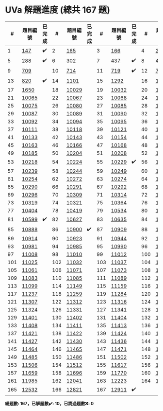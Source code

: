 # UVa 解題進度 (總共 167 題)

| # |題目編號|已完成| # |題目編號|已完成| # |題目編號|已完成| # |題目編號|已完成|
|---|-----------|----------|---|-----------|----------|---|-----------|----------|---|-----------|----------|
| 1 |   <a href="https://onlinejudge.org/external/1/147.pdf" target="_blank">147</a>   |  ✔️  | 2 |   <a href="https://onlinejudge.org/external/1/165.pdf" target="_blank">165</a>   |    | 3 |   <a href="https://onlinejudge.org/external/1/166.pdf" target="_blank">166</a>   |    | 4 |   <a href="https://onlinejudge.org/external/2/240.pdf" target="_blank">240</a>   |    |
| 5 |   <a href="https://onlinejudge.org/external/2/288.pdf" target="_blank">288</a>   |  ✔️  | 6 |   <a href="https://onlinejudge.org/external/3/302.pdf" target="_blank">302</a>   |    | 7 |   <a href="https://onlinejudge.org/external/4/437.pdf" target="_blank">437</a>   |  ✔️  | 8 |   <a href="https://onlinejudge.org/external/4/481.pdf" target="_blank">481</a>   |  ✔️  |
| 9 |   <a href="https://onlinejudge.org/external/7/709.pdf" target="_blank">709</a>   |    | 10 |   <a href="https://onlinejudge.org/external/7/714.pdf" target="_blank">714</a>   |    | 11 |   <a href="https://onlinejudge.org/external/7/719.pdf" target="_blank">719</a>   |  ✔️  | 12 |   <a href="https://onlinejudge.org/external/7/753.pdf" target="_blank">753</a>   |    |
| 13 |   <a href="https://onlinejudge.org/external/8/820.pdf" target="_blank">820</a>   |  ✔️  | 14 |   <a href="https://onlinejudge.org/external/11/1101.pdf" target="_blank">1101</a>   |    | 15 |   <a href="https://onlinejudge.org/external/12/1292.pdf" target="_blank">1292</a>   |    | 16 |   <a href="https://onlinejudge.org/external/15/1513.pdf" target="_blank">1513</a>   |    |
| 17 |   <a href="https://onlinejudge.org/external/16/1650.pdf" target="_blank">1650</a>   |    | 18 |   <a href="https://onlinejudge.org/external/100/10029.pdf" target="_blank">10029</a>   |    | 19 |   <a href="https://onlinejudge.org/external/100/10032.pdf" target="_blank">10032</a>   |    | 20 |   <a href="https://onlinejudge.org/external/100/10051.pdf" target="_blank">10051</a>   |    |
| 21 |   <a href="https://onlinejudge.org/external/100/10065.pdf" target="_blank">10065</a>   |    | 22 |   <a href="https://onlinejudge.org/external/100/10067.pdf" target="_blank">10067</a>   |    | 23 |   <a href="https://onlinejudge.org/external/100/10068.pdf" target="_blank">10068</a>   |    | 24 |   <a href="https://onlinejudge.org/external/100/10073.pdf" target="_blank">10073</a>   |    |
| 25 |   <a href="https://onlinejudge.org/external/100/10075.pdf" target="_blank">10075</a>   |    | 26 |   <a href="https://onlinejudge.org/external/100/10080.pdf" target="_blank">10080</a>   |    | 27 |   <a href="https://onlinejudge.org/external/100/10085.pdf" target="_blank">10085</a>   |    | 28 |   <a href="https://onlinejudge.org/external/100/10086.pdf" target="_blank">10086</a>   |    |
| 29 |   <a href="https://onlinejudge.org/external/100/10087.pdf" target="_blank">10087</a>   |    | 30 |   <a href="https://onlinejudge.org/external/100/10089.pdf" target="_blank">10089</a>   |    | 31 |   <a href="https://onlinejudge.org/external/100/10090.pdf" target="_blank">10090</a>   |    | 32 |   <a href="https://onlinejudge.org/external/100/10091.pdf" target="_blank">10091</a>   |    |
| 33 |   <a href="https://onlinejudge.org/external/100/10092.pdf" target="_blank">10092</a>   |    | 34 |   <a href="https://onlinejudge.org/external/100/10094.pdf" target="_blank">10094</a>   |    | 35 |   <a href="https://onlinejudge.org/external/100/10095.pdf" target="_blank">10095</a>   |    | 36 |   <a href="https://onlinejudge.org/external/101/10103.pdf" target="_blank">10103</a>   |    |
| 37 |   <a href="https://onlinejudge.org/external/101/10111.pdf" target="_blank">10111</a>   |    | 38 |   <a href="https://onlinejudge.org/external/101/10118.pdf" target="_blank">10118</a>   |    | 39 |   <a href="https://onlinejudge.org/external/101/10121.pdf" target="_blank">10121</a>   |    | 40 |   <a href="https://onlinejudge.org/external/101/10128.pdf" target="_blank">10128</a>   |    |
| 41 |   <a href="https://onlinejudge.org/external/101/10133.pdf" target="_blank">10133</a>   |    | 42 |   <a href="https://onlinejudge.org/external/101/10143.pdf" target="_blank">10143</a>   |    | 43 |   <a href="https://onlinejudge.org/external/101/10154.pdf" target="_blank">10154</a>   |    | 44 |   <a href="https://onlinejudge.org/external/101/10162.pdf" target="_blank">10162</a>   |    |
| 45 |   <a href="https://onlinejudge.org/external/101/10163.pdf" target="_blank">10163</a>   |    | 46 |   <a href="https://onlinejudge.org/external/101/10166.pdf" target="_blank">10166</a>   |    | 47 |   <a href="https://onlinejudge.org/external/101/10168.pdf" target="_blank">10168</a>   |    | 48 |   <a href="https://onlinejudge.org/external/101/10173.pdf" target="_blank">10173</a>   |    |
| 49 |   <a href="https://onlinejudge.org/external/101/10185.pdf" target="_blank">10185</a>   |    | 50 |   <a href="https://onlinejudge.org/external/102/10204.pdf" target="_blank">10204</a>   |    | 51 |   <a href="https://onlinejudge.org/external/102/10208.pdf" target="_blank">10208</a>   |    | 52 |   <a href="https://onlinejudge.org/external/102/10211.pdf" target="_blank">10211</a>   |    |
| 53 |   <a href="https://onlinejudge.org/external/102/10218.pdf" target="_blank">10218</a>   |    | 54 |   <a href="https://onlinejudge.org/external/102/10224.pdf" target="_blank">10224</a>   |    | 55 |   <a href="https://onlinejudge.org/external/102/10229.pdf" target="_blank">10229</a>   |  ✔️  | 56 |   <a href="https://onlinejudge.org/external/102/10237.pdf" target="_blank">10237</a>   |    |
| 57 |   <a href="https://onlinejudge.org/external/102/10239.pdf" target="_blank">10239</a>   |    | 58 |   <a href="https://onlinejudge.org/external/102/10244.pdf" target="_blank">10244</a>   |    | 59 |   <a href="https://onlinejudge.org/external/102/10249.pdf" target="_blank">10249</a>   |    | 60 |   <a href="https://onlinejudge.org/external/102/10253.pdf" target="_blank">10253</a>   |    |
| 61 |   <a href="https://onlinejudge.org/external/102/10254.pdf" target="_blank">10254</a>   |    | 62 |   <a href="https://onlinejudge.org/external/102/10272.pdf" target="_blank">10272</a>   |    | 63 |   <a href="https://onlinejudge.org/external/102/10274.pdf" target="_blank">10274</a>   |    | 64 |   <a href="https://onlinejudge.org/external/102/10275.pdf" target="_blank">10275</a>   |    |
| 65 |   <a href="https://onlinejudge.org/external/102/10290.pdf" target="_blank">10290</a>   |    | 66 |   <a href="https://onlinejudge.org/external/102/10291.pdf" target="_blank">10291</a>   |    | 67 |   <a href="https://onlinejudge.org/external/102/10292.pdf" target="_blank">10292</a>   |    | 68 |   <a href="https://onlinejudge.org/external/102/10294.pdf" target="_blank">10294</a>   |    |
| 69 |   <a href="https://onlinejudge.org/external/102/10296.pdf" target="_blank">10296</a>   |    | 70 |   <a href="https://onlinejudge.org/external/103/10309.pdf" target="_blank">10309</a>   |    | 71 |   <a href="https://onlinejudge.org/external/103/10314.pdf" target="_blank">10314</a>   |    | 72 |   <a href="https://onlinejudge.org/external/103/10318.pdf" target="_blank">10318</a>   |    |
| 73 |   <a href="https://onlinejudge.org/external/103/10319.pdf" target="_blank">10319</a>   |    | 74 |   <a href="https://onlinejudge.org/external/103/10321.pdf" target="_blank">10321</a>   |    | 75 |   <a href="https://onlinejudge.org/external/103/10364.pdf" target="_blank">10364</a>   |    | 76 |   <a href="https://onlinejudge.org/external/103/10396.pdf" target="_blank">10396</a>   |    |
| 77 |   <a href="https://onlinejudge.org/external/104/10404.pdf" target="_blank">10404</a>   |    | 78 |   <a href="https://onlinejudge.org/external/104/10419.pdf" target="_blank">10419</a>   |    | 79 |   <a href="https://onlinejudge.org/external/105/10534.pdf" target="_blank">10534</a>   |    | 80 |   <a href="https://onlinejudge.org/external/105/10571.pdf" target="_blank">10571</a>   |    |
| 81 |   <a href="https://onlinejudge.org/external/105/10599.pdf" target="_blank">10599</a>   |  ✔️  | 82 |   <a href="https://onlinejudge.org/external/106/10627.pdf" target="_blank">10627</a>   |    | 83 |   <a href="https://onlinejudge.org/external/106/10635.pdf" target="_blank">10635</a>   |    | 84 |   <a href="https://onlinejudge.org/external/108/10862.pdf" target="_blank">10862</a>   |    |
| 85 |   <a href="https://onlinejudge.org/external/108/10888.pdf" target="_blank">10888</a>   |    | 86 |   <a href="https://onlinejudge.org/external/109/10900.pdf" target="_blank">10900</a>   |  ✔️  | 87 |   <a href="https://onlinejudge.org/external/109/10909.pdf" target="_blank">10909</a>   |    | 88 |   <a href="https://onlinejudge.org/external/109/10913.pdf" target="_blank">10913</a>   |    |
| 89 |   <a href="https://onlinejudge.org/external/109/10914.pdf" target="_blank">10914</a>   |    | 90 |   <a href="https://onlinejudge.org/external/109/10923.pdf" target="_blank">10923</a>   |    | 91 |   <a href="https://onlinejudge.org/external/109/10944.pdf" target="_blank">10944</a>   |    | 92 |   <a href="https://onlinejudge.org/external/109/10949.pdf" target="_blank">10949</a>   |    |
| 93 |   <a href="https://onlinejudge.org/external/109/10981.pdf" target="_blank">10981</a>   |    | 94 |   <a href="https://onlinejudge.org/external/109/10985.pdf" target="_blank">10985</a>   |    | 95 |   <a href="https://onlinejudge.org/external/109/10990.pdf" target="_blank">10990</a>   |    | 96 |   <a href="https://onlinejudge.org/external/110/11003.pdf" target="_blank">11003</a>   |    |
| 97 |   <a href="https://onlinejudge.org/external/110/11008.pdf" target="_blank">11008</a>   |    | 98 |   <a href="https://onlinejudge.org/external/110/11010.pdf" target="_blank">11010</a>   |    | 99 |   <a href="https://onlinejudge.org/external/110/11012.pdf" target="_blank">11012</a>   |    | 100 |   <a href="https://onlinejudge.org/external/110/11023.pdf" target="_blank">11023</a>   |    |
| 101 |   <a href="https://onlinejudge.org/external/110/11025.pdf" target="_blank">11025</a>   |    | 102 |   <a href="https://onlinejudge.org/external/110/11032.pdf" target="_blank">11032</a>   |    | 103 |   <a href="https://onlinejudge.org/external/110/11037.pdf" target="_blank">11037</a>   |    | 104 |   <a href="https://onlinejudge.org/external/110/11041.pdf" target="_blank">11041</a>   |    |
| 105 |   <a href="https://onlinejudge.org/external/110/11061.pdf" target="_blank">11061</a>   |    | 106 |   <a href="https://onlinejudge.org/external/110/11071.pdf" target="_blank">11071</a>   |    | 107 |   <a href="https://onlinejudge.org/external/110/11073.pdf" target="_blank">11073</a>   |    | 108 |   <a href="https://onlinejudge.org/external/110/11082.pdf" target="_blank">11082</a>   |    |
| 109 |   <a href="https://onlinejudge.org/external/110/11083.pdf" target="_blank">11083</a>   |    | 110 |   <a href="https://onlinejudge.org/external/110/11085.pdf" target="_blank">11085</a>   |    | 111 |   <a href="https://onlinejudge.org/external/110/11089.pdf" target="_blank">11089</a>   |    | 112 |   <a href="https://onlinejudge.org/external/110/11097.pdf" target="_blank">11097</a>   |    |
| 113 |   <a href="https://onlinejudge.org/external/110/11099.pdf" target="_blank">11099</a>   |    | 114 |   <a href="https://onlinejudge.org/external/111/11149.pdf" target="_blank">11149</a>   |    | 115 |   <a href="https://onlinejudge.org/external/111/11159.pdf" target="_blank">11159</a>   |    | 116 |   <a href="https://onlinejudge.org/external/111/11198.pdf" target="_blank">11198</a>   |    |
| 117 |   <a href="https://onlinejudge.org/external/112/11237.pdf" target="_blank">11237</a>   |    | 118 |   <a href="https://onlinejudge.org/external/112/11259.pdf" target="_blank">11259</a>   |    | 119 |   <a href="https://onlinejudge.org/external/112/11284.pdf" target="_blank">11284</a>   |    | 120 |   <a href="https://onlinejudge.org/external/112/11297.pdf" target="_blank">11297</a>   |    |
| 121 |   <a href="https://onlinejudge.org/external/113/11307.pdf" target="_blank">11307</a>   |    | 122 |   <a href="https://onlinejudge.org/external/113/11312.pdf" target="_blank">11312</a>   |    | 123 |   <a href="https://onlinejudge.org/external/113/11316.pdf" target="_blank">11316</a>   |    | 124 |   <a href="https://onlinejudge.org/external/113/11317.pdf" target="_blank">11317</a>   |    |
| 125 |   <a href="https://onlinejudge.org/external/113/11324.pdf" target="_blank">11324</a>   |    | 126 |   <a href="https://onlinejudge.org/external/113/11331.pdf" target="_blank">11331</a>   |    | 127 |   <a href="https://onlinejudge.org/external/113/11341.pdf" target="_blank">11341</a>   |    | 128 |   <a href="https://onlinejudge.org/external/114/11400.pdf" target="_blank">11400</a>   |    |
| 129 |   <a href="https://onlinejudge.org/external/114/11401.pdf" target="_blank">11401</a>   |    | 130 |   <a href="https://onlinejudge.org/external/114/11402.pdf" target="_blank">11402</a>   |    | 131 |   <a href="https://onlinejudge.org/external/114/11404.pdf" target="_blank">11404</a>   |    | 132 |   <a href="https://onlinejudge.org/external/114/11405.pdf" target="_blank">11405</a>   |    |
| 133 |   <a href="https://onlinejudge.org/external/114/11408.pdf" target="_blank">11408</a>   |    | 134 |   <a href="https://onlinejudge.org/external/114/11411.pdf" target="_blank">11411</a>   |    | 135 |   <a href="https://onlinejudge.org/external/114/11413.pdf" target="_blank">11413</a>   |    | 136 |   <a href="https://onlinejudge.org/external/114/11415.pdf" target="_blank">11415</a>   |    |
| 137 |   <a href="https://onlinejudge.org/external/114/11421.pdf" target="_blank">11421</a>   |    | 138 |   <a href="https://onlinejudge.org/external/114/11422.pdf" target="_blank">11422</a>   |    | 139 |   <a href="https://onlinejudge.org/external/114/11424.pdf" target="_blank">11424</a>   |    | 140 |   <a href="https://onlinejudge.org/external/114/11426.pdf" target="_blank">11426</a>   |    |
| 141 |   <a href="https://onlinejudge.org/external/114/11427.pdf" target="_blank">11427</a>   |    | 142 |   <a href="https://onlinejudge.org/external/114/11430.pdf" target="_blank">11430</a>   |    | 143 |   <a href="https://onlinejudge.org/external/114/11436.pdf" target="_blank">11436</a>   |    | 144 |   <a href="https://onlinejudge.org/external/114/11456.pdf" target="_blank">11456</a>   |    |
| 145 |   <a href="https://onlinejudge.org/external/114/11464.pdf" target="_blank">11464</a>   |    | 146 |   <a href="https://onlinejudge.org/external/114/11465.pdf" target="_blank">11465</a>   |    | 147 |   <a href="https://onlinejudge.org/external/114/11471.pdf" target="_blank">11471</a>   |    | 148 |   <a href="https://onlinejudge.org/external/114/11472.pdf" target="_blank">11472</a>   |    |
| 149 |   <a href="https://onlinejudge.org/external/114/11485.pdf" target="_blank">11485</a>   |    | 150 |   <a href="https://onlinejudge.org/external/114/11486.pdf" target="_blank">11486</a>   |    | 151 |   <a href="https://onlinejudge.org/external/115/11502.pdf" target="_blank">11502</a>   |    | 152 |   <a href="https://onlinejudge.org/external/115/11504.pdf" target="_blank">11504</a>   |    |
| 153 |   <a href="https://onlinejudge.org/external/115/11506.pdf" target="_blank">11506</a>   |    | 154 |   <a href="https://onlinejudge.org/external/115/11512.pdf" target="_blank">11512</a>   |    | 155 |   <a href="https://onlinejudge.org/external/116/11617.pdf" target="_blank">11617</a>   |    | 156 |   <a href="https://onlinejudge.org/external/116/11624.pdf" target="_blank">11624</a>   |    |
| 157 |   <a href="https://onlinejudge.org/external/116/11659.pdf" target="_blank">11659</a>   |    | 158 |   <a href="https://onlinejudge.org/external/116/11696.pdf" target="_blank">11696</a>   |    | 159 |   <a href="https://onlinejudge.org/external/117/11770.pdf" target="_blank">11770</a>   |    | 160 |   <a href="https://onlinejudge.org/external/118/11871.pdf" target="_blank">11871</a>   |    |
| 161 |   <a href="https://onlinejudge.org/external/119/11985.pdf" target="_blank">11985</a>   |    | 162 |   <a href="https://onlinejudge.org/external/120/12041.pdf" target="_blank">12041</a>   |    | 163 |   <a href="https://onlinejudge.org/external/122/12223.pdf" target="_blank">12223</a>   |    | 164 |   <a href="https://onlinejudge.org/external/122/12299.pdf" target="_blank">12299</a>   |    |
| 165 |   <a href="https://onlinejudge.org/external/125/12532.pdf" target="_blank">12532</a>   |    | 166 |   <a href="https://onlinejudge.org/external/128/12821.pdf" target="_blank">12821</a>   |    | 167 |   <a href="https://onlinejudge.org/external/129/12911.pdf" target="_blank">12911</a>   |  ✔️  |   |   |   |

**總題數: 167，已解題數✔️: 10，已跳過題數❌: 0**

